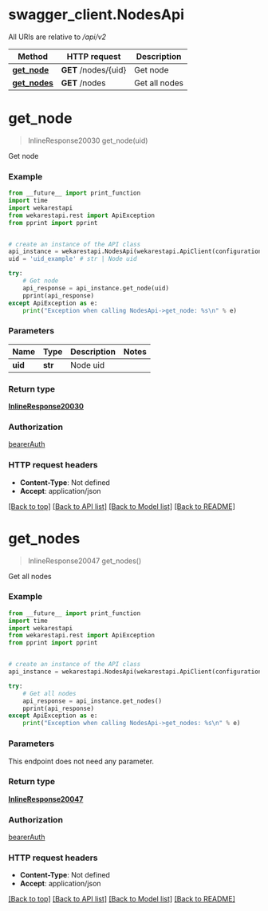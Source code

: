 # swagger_client.NodesApi

All URIs are relative to */api/v2*

Method | HTTP request | Description
------------- | ------------- | -------------
[**get_node**](NodesApi.md#get_node) | **GET** /nodes/{uid} | Get node
[**get_nodes**](NodesApi.md#get_nodes) | **GET** /nodes | Get all nodes

# **get_node**
> InlineResponse20030 get_node(uid)

Get node

### Example

```python
from __future__ import print_function
import time
import wekarestapi
from wekarestapi.rest import ApiException
from pprint import pprint


# create an instance of the API class
api_instance = wekarestapi.NodesApi(wekarestapi.ApiClient(configuration))
uid = 'uid_example' # str | Node uid

try:
    # Get node
    api_response = api_instance.get_node(uid)
    pprint(api_response)
except ApiException as e:
    print("Exception when calling NodesApi->get_node: %s\n" % e)
```

### Parameters

Name | Type | Description  | Notes
------------- | ------------- | ------------- | -------------
 **uid** | **str**| Node uid | 

### Return type

[**InlineResponse20030**](InlineResponse20030.md)

### Authorization

[bearerAuth](../README.md#bearerAuth)

### HTTP request headers

 - **Content-Type**: Not defined
 - **Accept**: application/json

[[Back to top]](#) [[Back to API list]](../README.md#documentation-for-api-endpoints) [[Back to Model list]](../README.md#documentation-for-models) [[Back to README]](../README.md)

# **get_nodes**
> InlineResponse20047 get_nodes()

Get all nodes

### Example

```python
from __future__ import print_function
import time
import wekarestapi
from wekarestapi.rest import ApiException
from pprint import pprint


# create an instance of the API class
api_instance = wekarestapi.NodesApi(wekarestapi.ApiClient(configuration))

try:
    # Get all nodes
    api_response = api_instance.get_nodes()
    pprint(api_response)
except ApiException as e:
    print("Exception when calling NodesApi->get_nodes: %s\n" % e)
```

### Parameters
This endpoint does not need any parameter.

### Return type

[**InlineResponse20047**](InlineResponse20047.md)

### Authorization

[bearerAuth](../README.md#bearerAuth)

### HTTP request headers

 - **Content-Type**: Not defined
 - **Accept**: application/json

[[Back to top]](#) [[Back to API list]](../README.md#documentation-for-api-endpoints) [[Back to Model list]](../README.md#documentation-for-models) [[Back to README]](../README.md)

